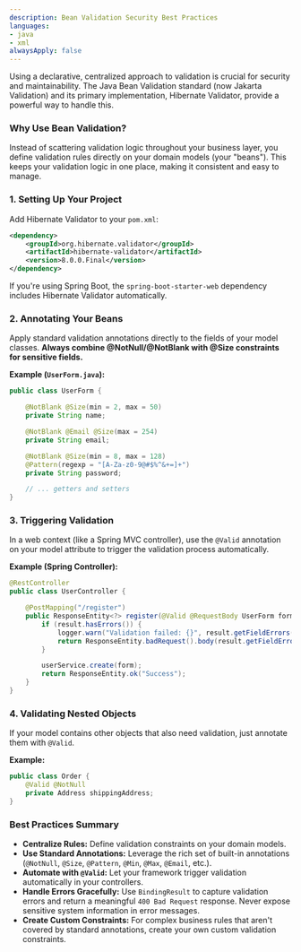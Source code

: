 ```yaml
---
description: Bean Validation Security Best Practices
languages:
- java
- xml
alwaysApply: false
---
```


Using a declarative, centralized approach to validation is crucial for security and maintainability. The Java Bean Validation standard (now Jakarta Validation) and its primary implementation, Hibernate Validator, provide a powerful way to handle this.

### Why Use Bean Validation?

Instead of scattering validation logic throughout your business layer, you define validation rules directly on your domain models (your "beans"). This keeps your validation logic in one place, making it consistent and easy to manage.

### 1. Setting Up Your Project

Add Hibernate Validator to your `pom.xml`:

```xml
<dependency>
    <groupId>org.hibernate.validator</groupId>
    <artifactId>hibernate-validator</artifactId>
    <version>8.0.0.Final</version>
</dependency>
```

If you're using Spring Boot, the `spring-boot-starter-web` dependency includes Hibernate Validator automatically.

### 2. Annotating Your Beans

Apply standard validation annotations directly to the fields of your model classes. **Always combine @NotNull/@NotBlank with @Size constraints for sensitive fields.**

**Example (`UserForm.java`):**
```java
public class UserForm {

    @NotBlank @Size(min = 2, max = 50)
    private String name;

    @NotBlank @Email @Size(max = 254)
    private String email;

    @NotBlank @Size(min = 8, max = 128)
    @Pattern(regexp = "[A-Za-z0-9@#$%^&+=]+")
    private String password;

    // ... getters and setters
}
```

### 3. Triggering Validation

In a web context (like a Spring MVC controller), use the `@Valid` annotation on your model attribute to trigger the validation process automatically.

**Example (Spring Controller):**
```java
@RestController
public class UserController {

    @PostMapping("/register")
    public ResponseEntity<?> register(@Valid @RequestBody UserForm form, BindingResult result) {
        if (result.hasErrors()) {
            logger.warn("Validation failed: {}", result.getFieldErrors());
            return ResponseEntity.badRequest().body(result.getFieldErrors());
        }

        userService.create(form);
        return ResponseEntity.ok("Success");
    }
}
```

### 4. Validating Nested Objects

If your model contains other objects that also need validation, just annotate them with `@Valid`.

**Example:**
```java
public class Order {
    @Valid @NotNull
    private Address shippingAddress;
}
```

### Best Practices Summary

*   **Centralize Rules:** Define validation constraints on your domain models.
*   **Use Standard Annotations:** Leverage the rich set of built-in annotations (`@NotNull`, `@Size`, `@Pattern`, `@Min`, `@Max`, `@Email`, etc.).
*   **Automate with `@Valid`:** Let your framework trigger validation automatically in your controllers.
*   **Handle Errors Gracefully:** Use `BindingResult` to capture validation errors and return a meaningful `400 Bad Request` response. Never expose sensitive system information in error messages.
*   **Create Custom Constraints:** For complex business rules that aren't covered by standard annotations, create your own custom validation constraints.